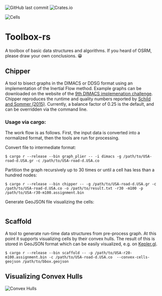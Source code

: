 ![GitHub last commit](https://img.shields.io/github/last-commit/DennisOSRM/toolbox-rs.svg)
![Crates.io](https://img.shields.io/crates/v/toolbox-rs.svg)

![Cells](https://user-images.githubusercontent.com/1067895/169662031-a2a516df-296e-42de-8095-d2a5ff5da3c6.JPG)

# Toolbox-rs
A toolbox of basic data structures and algorithms. If you heard of OSRM, please draw your own conclusions. 😁

## Chipper
A tool to bisect graphs in the DIMACS or DDSG format using an implementation of the Inertial Flow method. Example graphs can be downloaded on the website of the [9th DIMACS implemenation challenge](http://www.diag.uniroma1.it//challenge9/download.shtml). Chipper reproduces the runtime and quality numbers reported by [Schild and Sommer (2015)](http://sommer.jp/roadseparator.pdf). Currently, a balance factor of 0.25 is the default, and can be overridden via the command line.

### Usage via cargo:
The work flow is as follows. First, the input data is converted into a normalized format, then the tools are run for processing.

Convert file to intermediate format:
```
$ cargo r --release --bin graph_plier -- -i dimacs -g /path/to/USA-road-d.USA.gr -c /path/to/USA-road-d.USA.co
```

Partition the graph recursively up to 30 times or until a cell has less than a hundred nodes:
```
$ cargo r --release --bin chipper -- -g /path/to/USA-road-d.USA.gr -c /path/to/USA-road-d.USA.co -o /path/to/result.txt -r30 -m100 -p /path/to/USA-r30-m100.assignment.bin
```

Generate GeoJSON file visualizing the cells:
```

```

## Scaffold
A tool to generate run-time data structures from pre-process graph. At this point it supports visualizing cells by their convex hulls. The result of this is stored in GeoJSON format which can be easily visualized, e.g. on [Kepler.gl](https://kepler.gl/demo).

```
$ cargo r --release --bin scaffold -- -p /path/to/USA-r20-m100.assignment.bin -c /path/to/USA-road-d.USA.co  --convex-cells-geojson /path/to/bbox.geojson
```

## Visualizing Convex Hulls
![Convex Hulls](https://user-images.githubusercontent.com/1067895/175577261-55e38f44-07ae-4ab2-b344-23d15f5d5c89.png)
